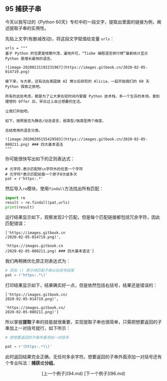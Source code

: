 ## 95 捕获子串

今天以我写过的《Python 60天》专栏中的一段文字，提取出里面的链接为例，阐述提取子串的实用性。

先贴上文字(有删减改动)，将这段文字赋值给变量 `urls`：

```
urls = """
基于 Python 的包更是枝繁叶茂，遍地开花，“Tiobe 编程语言排行榜”最新统计显示 Python 是增长最快的语言。

![image-20200131192231967](https://images.gitbook.cn/2020-02-05-014719.png)

接下来，与大家，还有远在美国做 AI 博士后研究的 Alicia，一起开始我们的 60 天 Python 探索之旅吧。

所有的这些考虑，都是为了让大家在短时间内掌握 Python 技术栈，多一个生存的本领。拿到理想的 Offer 后，早日过上自己想要的生活。

让我们开始吧。

如下，按照是否为静态/动态语言，弱类型/强类型两个维度，

总结常用的语言分类。

![image-20200205155429583](https://images.gitbook.cn/2020-02-05-080211.png) ### 四大基本语法
"""
```

你可能很快写出如下的正则表达式：

```
# 元字符.表示匹配除\n字符外的任意一个字符
# 元字符*表示匹配前面一个原子0次或多次
pat = r'https:.*' 
```

然后导入`re`模块，使用`findall`方法找出所有匹配：

```python
import re
result = re.findall(pat,urls)
print(result)
```

运行结果显示如下，观察发现2个匹配，但是每个匹配链接都包括冗余字符，因此匹配错误：

```
['https://images.gitbook.cn
/2020-02-05-014719.png)',

'https://images.gitbook.cn
/2020-02-05-080211.png) ### 四大基本语法']
```

我们再稍微优化原正则表达式为：

```python
# 添加 \) 表示待匹配子串以右括号结尾
pat = r'https:.*\)'
```

打印结果显示如下，结果确实好一点，但是依然包括右括号，结果还是错误的：

```
['https://images.gitbook.cn/
2020-02-05-014719.png)', 

'https://images.gitbook.cn/
2020-02-05-080211.png)']
```

所以掌握**提取**子串的技能就很重要，实现提取子串也很简单，只需把想要返回的子串加上一对括号就行，如下所示：

```python
# 把想要返回的子串外面添加一对括号

pat = r'(https:.*)\)'
```

此时返回结果完全正确，无任何多余字符。想要返回的子串外面添加一对括号还有个专业叫法：**捕获**或**分组**。

<center>[上一个例子](94.md)    [下一个例子](96.md)</center>